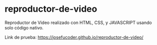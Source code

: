 # reproductor-de-video

Reproductor de Video realizado con HTML, CSS, y JAVASCRIPT usando solo código nativo.

Link de prueba: https://josefucoder.github.io/reproductor-de-video/
